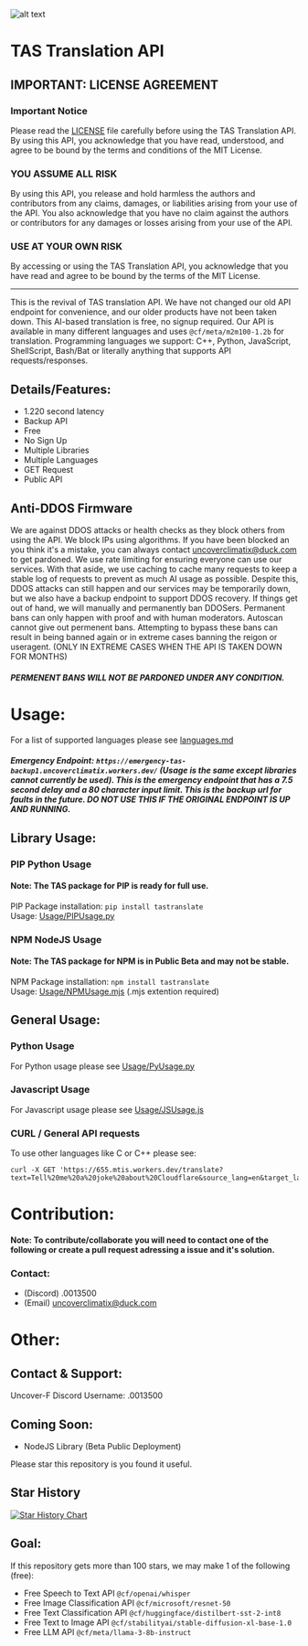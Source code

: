![alt text](https://github.com/Uncover-F/TAS/blob/Uncover/logo.jpg?raw=true)
# TAS Translation API

## IMPORTANT: LICENSE AGREEMENT
### Important Notice
Please read the [LICENSE](#) file carefully before using the TAS Translation API. By using this API, you acknowledge that you have read, understood, and agree to be bound by the terms and conditions of the MIT License.

### YOU ASSUME ALL RISK

By using this API, you release and hold harmless the authors and contributors from any claims, damages, or liabilities arising from your use of the API. You also acknowledge that you have no claim against the authors or contributors for any damages or losses arising from your use of the API.

### USE AT YOUR OWN RISK

By accessing or using the TAS Translation API, you acknowledge that you have read and agree to be bound by the terms of the MIT License.

---

This is the revival of TAS translation API. We have not changed our old API endpoint for convenience, and our older products have not been taken down.
This AI-based translation is free, no signup required. Our API is available in many different languages and uses `@cf/meta/m2m100-1.2b` for translation. Programming languages we support: C++, Python, JavaScript, ShellScript, Bash/Bat or literally anything that supports API requests/responses. 

## Details/Features:
- 1.220 second latency
- Backup API
- Free
- No Sign Up
- Multiple Libraries
- Multiple Languages
- GET Request
- Public API

## Anti-DDOS Firmware
We are against DDOS attacks or health checks as they block others from using the API. We block IPs using algorithms. If you have been blocked an you think it's a mistake, you can always contact uncoverclimatix@duck.com to get pardoned. We use rate limiting for ensuring everyone can use our services. With that aside, we use caching to cache many requests to keep a stable log of requests to prevent as much AI usage as possible. Despite this, DDOS attacks can still happen and our services may be temporarily down, but we also have a backup endpoint to support DDOS recovery. If things get out of hand, we will manually and permanently ban DDOSers. Permanent bans can only happen with proof and with human moderators. Autoscan cannot give out permenent bans. Attempting to bypass these bans can result in being banned again or in extreme cases banning the reigon or useragent. (ONLY IN EXTREME CASES WHEN THE API IS TAKEN DOWN FOR MONTHS)
##### PERMENENT BANS WILL NOT BE PARDONED UNDER ANY CONDITION.

# Usage:

For a list of supported languages please see [languages.md](#)<br>
##### Emergency Endpoint: ```https://emergency-tas-backup1.uncoverclimatix.workers.dev/``` (Usage is the same except libraries cannot currently be used). This is the emergency endpoint that has a 7.5 second delay and a 80 character input limit. This is the backup url for faults in the future. DO NOT USE THIS IF THE ORIGINAL ENDPOINT IS UP AND RUNNING.
## Library Usage:
### PIP Python Usage
#### Note: The TAS package for PIP is ready for full use.

PIP Package installation: ```pip install tastranslate``` <br>
Usage: [Usage/PIPUsage.py](#) 
### NPM NodeJS Usage
#### Note: The TAS package for NPM is in Public Beta and may not be stable.

NPM Package installation: ```npm install tastranslate``` <br>
Usage: [Usage/NPMUsage.mjs](#) (.mjs extention required)


## General Usage:
### Python Usage

For Python usage please see [Usage/PyUsage.py](#)


### Javascript Usage

For Javascript usage please see [Usage/JSUsage.js](#)


### CURL / General API requests
To use other languages like C or C++ please see:
```
curl -X GET 'https://655.mtis.workers.dev/translate?text=Tell%20me%20a%20joke%20about%20Cloudflare&source_lang=en&target_lang=fr'
```
# Contribution:
#### Note: To contribute/collaborate you will need to contact one of the following or create a pull request adressing a issue and it's solution.
### Contact:
- (Discord) .0013500
- (Email) uncoverclimatix@duck.com
# Other:
## Contact & Support:
Uncover-F Discord Username: .0013500
## Coming Soon:
- NodeJS Library (Beta Public Deployment)

Please star this repository is you found it useful. 
## Star History

[![Star History Chart](https://api.star-history.com/svg?repos=Uncover-F/TAS&type=Date)](https://star-history.com/#Uncover-F/TAS&Date)
## Goal:
If this repository gets more than 100 stars, we may make 1 of the following (free):
- Free Speech to Text API ```@cf/openai/whisper```
- Free Image Classification API ```@cf/microsoft/resnet-50```
- Free Text Classification API  ```@cf/huggingface/distilbert-sst-2-int8```
- Free Text to Image API ```@cf/stabilityai/stable-diffusion-xl-base-1.0```
- Free LLM API ```@cf/meta/llama-3-8b-instruct```


